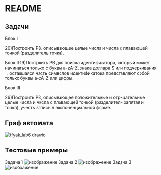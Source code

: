 # README
## Задачи

Блок I

20)Построить РВ, описывающее целые числа и числа с
плавающей точкой (разделитель точка).

Блок II
19)Построить РВ для поиска идентификатора, который может
начинаться только с буквы a-zA-Z, знака доллара $ или подчеркивания _,
оставшаяся часть символов идентификатора представляют собой только
буквы a-zA-Z или цифры.

Блок III

26)Построить РВ, описывающее положительные и отрицательные
целые числа и числа с плавающей точкой (разделители запятая и точка),
учесть запись в экспоненциальной форме.

## Граф автомата 
![tfyak_lab6 drawio](https://github.com/user-attachments/assets/3a2ac4f2-8130-4057-95a4-86e04c6ff670)

## Тестовые примеры
Задача 1
![изображение](https://github.com/user-attachments/assets/e67b9973-89f2-4779-90e5-7aaacac06bc2)
Задача 2
![изображение](https://github.com/user-attachments/assets/c63fe031-8aae-4edf-8a21-7a62a2e6aaf1)
Задача 3
![изображение](https://github.com/user-attachments/assets/3533f4db-1d8e-448a-84f1-5688a0cf7728)




